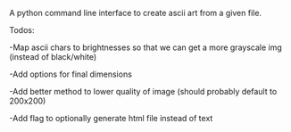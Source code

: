A python command line interface to create ascii art from a given file. 

Todos:

-Map ascii chars to brightnesses so that we can get a more grayscale img (instead of black/white)

-Add options for final dimensions

-Add better method to lower quality of image (should probably default to 200x200)

-Add flag to optionally generate html file instead of text
